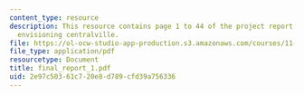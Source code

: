 ```yaml
---
content_type: resource
description: This resource contains page 1 to 44 of the project report based on the
  envisioning centralville.
file: https://ol-ocw-studio-app-production.s3.amazonaws.com/courses/11-360-community-growth-and-land-use-planning-fall-2005/2e97c50361c720e8d789cfd39a756336_final_report_1.pdf
file_type: application/pdf
resourcetype: Document
title: final_report_1.pdf
uid: 2e97c503-61c7-20e8-d789-cfd39a756336
---
```

